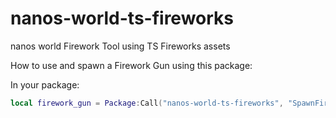 # nanos-world-ts-fireworks
nanos world Firework Tool using TS Fireworks assets

How to use and spawn a Firework Gun using this package:

In your package:

```lua
local firework_gun = Package:Call("nanos-world-ts-fireworks", "SpawnFireworkGun", { Vector(123, 123, 456), Rotation() })
```
